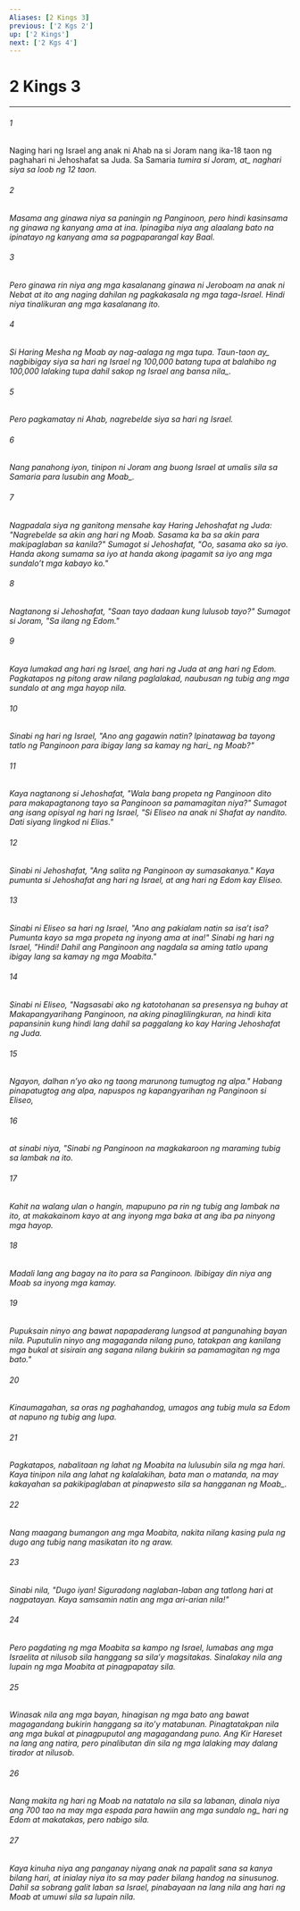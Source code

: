 ```yaml
---
Aliases: [2 Kings 3]
previous: ['2 Kgs 2']
up: ['2 Kings']
next: ['2 Kgs 4']
---
```

# 2 Kings 3

***






















###### 1 










Naging hari ng Israel ang anak ni Ahab na si Joram nang ika-18 taon ng paghahari ni Jehoshafat sa Juda. Sa Samaria <i class="trans-change">tumira si Joram, at_ naghari siya sa loob ng 12 taon. 





















###### 2 










Masama ang ginawa niya sa paningin ng Panginoon, pero hindi kasinsama ng ginawa ng kanyang ama at ina. Ipinagiba niya ang alaalang bato na ipinatayo ng kanyang ama sa pagpaparangal kay Baal. 





















###### 3 










Pero ginawa rin niya ang mga kasalanang ginawa ni Jeroboam na anak ni Nebat at ito ang naging dahilan ng pagkakasala ng mga taga-Israel. Hindi niya tinalikuran ang mga kasalanang ito. 





















###### 4 










Si Haring Mesha ng Moab ay nag-aalaga ng mga tupa. <i class="trans-change">Taun-taon ay_ nagbibigay siya sa hari ng Israel ng 100,000 batang tupa at balahibo ng 100,000 lalaking tupa <i class="trans-change">dahil sakop ng Israel ang bansa nila_. 





















###### 5 










Pero pagkamatay ni Ahab, nagrebelde siya sa hari ng Israel. 





















###### 6 










Nang panahong iyon, tinipon ni Joram ang buong Israel at umalis sila sa Samaria <i class="trans-change">para lusubin ang Moab_. 





















###### 7 










Nagpadala siya ng ganitong mensahe kay Haring Jehoshafat ng Juda: "Nagrebelde sa akin ang hari ng Moab. Sasama ka ba sa akin para makipaglaban sa kanila?" Sumagot si Jehoshafat, "Oo, sasama ako sa iyo. Handa akong sumama sa iyo at handa akong ipagamit sa iyo ang mga sundaloʼt mga kabayo ko." 





















###### 8 










Nagtanong si Jehoshafat, "Saan tayo dadaan kung lulusob tayo?" Sumagot si Joram, "Sa ilang ng Edom." 





















###### 9 










Kaya lumakad ang hari ng Israel, ang hari ng Juda at ang hari ng Edom. Pagkatapos ng pitong araw nilang paglalakad, naubusan ng tubig ang mga sundalo at ang mga hayop nila. 





















###### 10 










Sinabi ng hari ng Israel, "Ano ang gagawin natin? Ipinatawag ba tayong tatlo ng Panginoon para ibigay lang sa kamay <i class="trans-change">ng hari_ ng Moab?" 





















###### 11 










Kaya nagtanong si Jehoshafat, "Wala bang propeta ng Panginoon dito para makapagtanong tayo sa Panginoon sa pamamagitan niya?" Sumagot ang isang opisyal ng hari ng Israel, "Si Eliseo na anak ni Shafat ay nandito. Dati siyang lingkod ni Elias." 





















###### 12 










Sinabi ni Jehoshafat, "Ang salita ng Panginoon ay sumasakanya." Kaya pumunta si Jehoshafat ang hari ng Israel, at ang hari ng Edom kay Eliseo. 





















###### 13 










Sinabi ni Eliseo sa hari ng Israel, "Ano ang pakialam natin sa isaʼt isa? Pumunta kayo sa mga propeta ng inyong ama at ina!" Sinabi ng hari ng Israel, "Hindi! Dahil ang Panginoon ang nagdala sa aming tatlo upang ibigay lang sa kamay ng mga Moabita." 





















###### 14 










Sinabi ni Eliseo, "Nagsasabi ako ng katotohanan sa presensya ng buhay at Makapangyarihang Panginoon, na aking pinaglilingkuran, na hindi kita papansinin kung hindi lang dahil sa paggalang ko kay Haring Jehoshafat ng Juda. 





















###### 15 










Ngayon, dalhan nʼyo ako ng taong marunong tumugtog ng alpa." Habang pinapatugtog ang alpa, napuspos ng kapangyarihan ng Panginoon si Eliseo, 





















###### 16 










at sinabi niya, "Sinabi ng Panginoon na magkakaroon ng maraming tubig sa lambak na ito. 





















###### 17 










Kahit na walang ulan o hangin, mapupuno pa rin ng tubig ang lambak na ito, at makakainom kayo at ang inyong mga baka at ang iba pa ninyong mga hayop. 





















###### 18 










Madali lang ang bagay na ito para sa Panginoon. Ibibigay din niya ang Moab sa inyong mga kamay. 





















###### 19 










Pupuksain ninyo ang bawat napapaderang lungsod at pangunahing bayan nila. Puputulin ninyo ang magaganda nilang puno, tatakpan ang kanilang mga bukal at sisirain ang sagana nilang bukirin sa pamamagitan ng mga bato." 





















###### 20 










Kinaumagahan, sa oras ng paghahandog, umagos ang tubig mula sa Edom at napuno ng tubig ang lupa. 





















###### 21 










Pagkatapos, nabalitaan ng lahat ng Moabita na lulusubin sila ng mga hari. Kaya tinipon nila ang lahat ng kalalakihan, bata man o matanda, na may kakayahan sa pakikipaglaban at pinapwesto sila sa hangganan <i class="trans-change">ng Moab_. 





















###### 22 










Nang maagang bumangon ang mga Moabita, nakita nilang kasing pula ng dugo ang tubig nang masikatan ito ng araw. 





















###### 23 










Sinabi nila, "Dugo iyan! Siguradong naglaban-laban ang tatlong hari at nagpatayan. Kaya samsamin natin ang mga ari-arian nila!" 





















###### 24 










Pero pagdating ng mga Moabita sa kampo ng Israel, lumabas ang mga Israelita at nilusob sila hanggang sa silaʼy magsitakas. Sinalakay nila ang lupain ng mga Moabita at pinagpapatay sila. 





















###### 25 










Winasak nila ang mga bayan, hinagisan ng mga bato ang bawat magagandang bukirin hanggang sa itoʼy matabunan. Pinagtatakpan nila ang mga bukal at pinagpuputol ang magagandang puno. Ang Kir Hareset na lang ang natira, pero pinalibutan din sila ng mga lalaking may dalang tirador at nilusob. 





















###### 26 










Nang makita ng hari ng Moab na natatalo na sila sa labanan, dinala niya ang 700 tao na may mga espada para hawiin ang <i class="trans-change">mga sundalo ng_ hari ng Edom at makatakas, pero nabigo sila. 





















###### 27 










Kaya kinuha niya ang panganay niyang anak na papalit sana sa kanya bilang hari, at inialay niya ito sa may pader bilang handog na sinusunog. Dahil sa sobrang galit laban sa Israel, pinabayaan na lang nila ang hari ng Moab at umuwi sila sa lupain nila.
